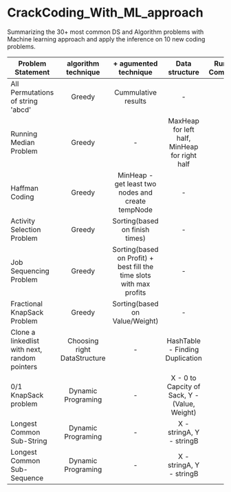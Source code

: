 # CrackCoding_With_ML_approach
Summarizing the 30+ most common DS and Algorithm problems with Machine learning approach and apply the inference on 10 new coding problems. 



| Problem Statement   | algorithm technique | + agumented technique | Data structure | Runtime Complexity | Space Complexity | 
| ------------- |:-------------:| :-------------:| :-------------:| :-------------:| -----:|
| All Permutations of string 'abcd' | Greedy | Cummulative results | - | - | - |
| Running Median Problem | Greedy |- |MaxHeap for left half, MinHeap for right half | - | - |
| Haffman Coding | Greedy| MinHeap - get least two nodes and create tempNode | - | - |
| Activity Selection Problem | Greedy | Sorting(based on finish times) | -  | - | - |
| Job Sequencing Problem | Greedy | Sorting(based on Profit) + best fill the time slots with max profits | -  | - | - |
| Fractional KnapSack Problem | Greedy | Sorting(based on Value/Weight) | -  | - | - |
| Clone a linkedlist with next, random pointers | Choosing right DataStructure |-| HashTable - Finding Duplication | - | - |
| 0/1 KnapSack problem | Dynamic Programing | - | X - 0 to Capcity of Sack, Y - (Value, Weight)  | - | - |
| Longest Common Sub-String | Dynamic Programing | - | X - stringA, Y - stringB | - | - |
| Longest Common Sub-Sequence | Dynamic Programing | - | X - stringA, Y - stringB | - | - |




